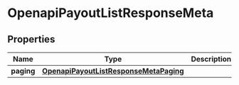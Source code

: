 
# OpenapiPayoutListResponseMeta

## Properties
Name | Type | Description | Notes
------------ | ------------- | ------------- | -------------
**paging** | [**OpenapiPayoutListResponseMetaPaging**](OpenapiPayoutListResponseMetaPaging.md) |  |  [optional]



